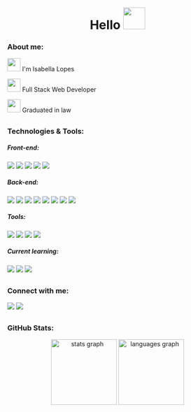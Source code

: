 <h1 align="center">Hello <img width="50" height="50" src="https://github.com/Tarikul-Islam-Anik/Animated-Fluent-Emojis/blob/master/Emojis/Hand%20gestures/Waving%20Hand%20Light%20Skin%20Tone.png?raw=true)"/>
</h1> 
<h3>About me: </h3>
<div>
 <p> <img width="30" height="30" src= https://em-content.zobj.net/source/microsoft-teams/363/woman-raising-hand-light-skin-tone_1f64b-1f3fb-200d-2640-fe0f.png /> I'm Isabella Lopes</p>
 <p><img width="30" height="30" src= "https://em-content.zobj.net/source/microsoft-teams/363/woman-technologist-light-skin-tone_1f469-1f3fb-200d-1f4bb.png" /> Full Stack Web Developer</p>
 <p><img width="30" height="30" src=https://em-content.zobj.net/source/microsoft-teams/363/balance-scale_2696-fe0f.png /> Graduated in law </p>
</div>


##


<h3>Technologies & Tools: </h3>

<h5>Front-end:</h5>
<div>
 <img src= https://img.shields.io/badge/HTML5-E34F26?style=for-the-badge&logo=html5&logoColor=white />
 <img src= https://img.shields.io/badge/CSS3-1572B6?style=for-the-badge&logo=css3&logoColor=white />
 <img src= https://img.shields.io/badge/JavaScript-F7DF1E?style=for-the-badge&logo=javascript&logoColor=black />
 <img src= https://img.shields.io/badge/React-20232A?style=for-the-badge&logo=react&logoColor=61DAFB /> 
 <img src= https://img.shields.io/badge/styled--components-DB7093?style=for-the-badge&logo=styled-components&logoColor=white />
</div>

<h5>Back-end:</h5>
<div>
 <img src= 	https://img.shields.io/badge/Node.js-43853D?style=for-the-badge&logo=node.js&logoColor=white />
 <img src= https://img.shields.io/badge/Prisma-3982CE?style=for-the-badge&logo=Prisma&logoColor=white />
 <img src= https://img.shields.io/badge/TypeScript-007ACC?style=for-the-badge&logo=typescript&logoColor=white />
 <img src= https://img.shields.io/badge/Express.js-404D59?style=for-the-badge />
 <img src= https://img.shields.io/badge/PostgreSQL-316192?style=for-the-badge&logo=postgresql&logoColor=white /> 
 <img src= https://img.shields.io/badge/MongoDB-4EA94B?style=for-the-badge&logo=mongodb&logoColor=white /> 
 <img src= https://img.shields.io/badge/json%20web%20tokens-323330?style=for-the-badge&logo=json-web-tokens&logoColor=pink /> 
 <img src= https://img.shields.io/badge/Jest-323330?style=for-the-badge&logo=Jest&logoColor=white />
</div>

<h5>Tools:</h5>
<div>
 <img src= https://img.shields.io/badge/Ubuntu-E95420?style=for-the-badge&logo=ubuntu&logoColor=white />
 <img src= https://img.shields.io/badge/GitHub-100000?style=for-the-badge&logo=github&logoColor=white />
 <img src= https://img.shields.io/badge/GIT-E44C30?style=for-the-badge&logo=git&logoColor=white />
 <img src= https://img.shields.io/badge/Trello-0052CC?style=for-the-badge&logo=trello&logoColor=white />
</div>

<h5>Current learning:</h5>
<div>
 <img src= https://img.shields.io/badge/docker-%230db7ed.svg?style=for-the-badge&logo=docker&logoColor=white />
 <img src= https://img.shields.io/badge/Amazon_AWS-232F3E?style=for-the-badge&logo=amazon-aws&logoColor=white />
 <img src=https://img.shields.io/badge/Next-black?style=for-the-badge&logo=next.js&logoColor=white />
</div>

##

<h3>Connect with me: </h3>

<div>
<a href="https://www.linkedin.com/in/isabella-cristina-mendes-lopes/"><img src= https://img.shields.io/badge/LinkedIn-0077B5?style=for-the-badge&logo=linkedin&logoColor=white /></a>
<a href="mailto:imclopes@gmail.com"><img src= https://img.shields.io/badge/Gmail-D14836?style=for-the-badge&logo=gmail&logoColor=white /></a>
</div>     
          
##

<h3>GitHub Stats:</h3>

<div align="center">
  <img src="https://github-readme-stats.vercel.app/api?hide_title=false&hide_rank=false&show_icons=true&include_all_commits=true&count_private=true&disable_animations=false&theme=buefy&locale=en&hide_border=false&username=icmlopes" height="150" alt="stats graph"  />
  <img src="https://github-readme-stats.vercel.app/api/top-langs?locale=en&hide_title=false&layout=compact&card_width=320&langs_count=5&theme=buefy&hide_border=false&username=icmlopes" height="150" alt="languages graph"  />
</div>
